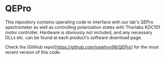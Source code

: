# QEPro

This repository contains operating code to interface with our lab's QEPro spectrometer as well as controlling polarization states with Thorlabs KDC101 motor controller. Hardware is obviously not included, and any necessary DLLs etc. can be found at each product's software download page.

Check the (GitHub repo)[https://github.com/junehoy98/QEPro] for the most recent version of this code.
